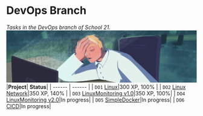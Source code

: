 # **DevOps Branch**

*Tasks in the DevOps branch of School 21.*
![linux_network](Linux/misc/linux_network.png)
|**Project**| **Status**|
| ------ | ------ |
| `DO1` [Linux](https://github.com/Hasuk1/School-21-DevOps_branch/tree/main/Linux)|300 XP, 100% |
| `DO2` [Linux Network](https://github.com/Hasuk1/School-21-DevOps_branch/tree/main/Linux%20Network)|350 XP, 140% |
| `DO3` [LinuxMonitoring v1.0](https://github.com/Hasuk1/School-21-DevOps_branch/tree/main/Linux%20Monitoring)|350 XP, 100%|
| `DO4` [LinuxMonitoring v2.0]()|In progress|
| `DO5` [SimpleDocker]()|In progress|
| `DO6` [CICD]()|In progress|
